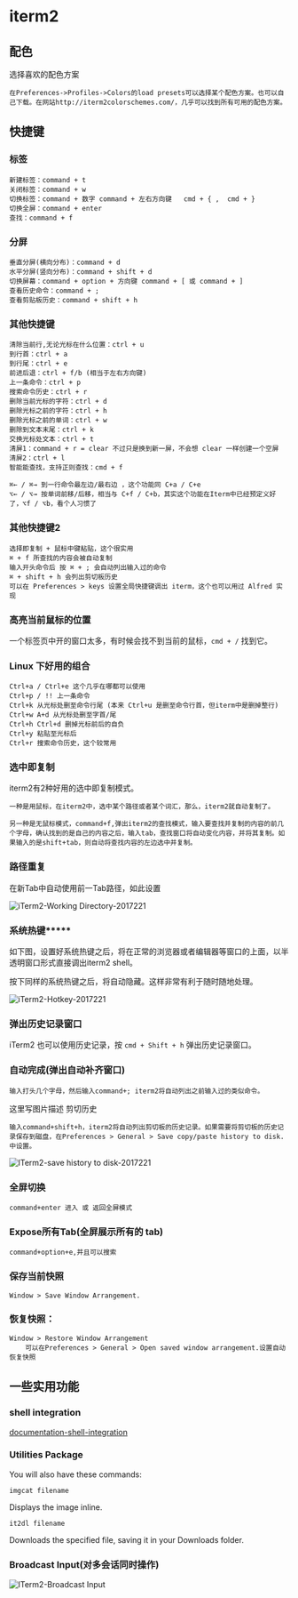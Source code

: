 # iterm2

## 配色

选择喜欢的配色方案

    在Preferences->Profiles->Colors的load presets可以选择某个配色方案。也可以自己下载。在网站http://iterm2colorschemes.com/，几乎可以找到所有可用的配色方案。

## 快捷键

### 标签

    新建标签：command + t
    关闭标签：command + w
    切换标签：command + 数字 command + 左右方向键   cmd + { ,  cmd + }
    切换全屏：command + enter
    查找：command + f

### 分屏

    垂直分屏(横向分布)：command + d
    水平分屏(竖向分布)：command + shift + d
    切换屏幕：command + option + 方向键 command + [ 或 command + ]
    查看历史命令：command + ;
    查看剪贴板历史：command + shift + h

### 其他快捷键

    清除当前行,无论光标在什么位置：ctrl + u
    到行首：ctrl + a
    到行尾：ctrl + e
    前进后退：ctrl + f/b (相当于左右方向键)
    上一条命令：ctrl + p
    搜索命令历史：ctrl + r
    删除当前光标的字符：ctrl + d
    删除光标之前的字符：ctrl + h
    删除光标之前的单词：ctrl + w
    删除到文本末尾：ctrl + k
    交换光标处文本：ctrl + t
    清屏1：command + r = clear 不过只是换到新一屏，不会想 clear 一样创建一个空屏
    清屏2：ctrl + l
    智能能查找，支持正则查找：cmd + f

    ⌘← / ⌘→ 到一行命令最左边/最右边 ，这个功能同 C+a / C+e
    ⌥← / ⌥→ 按单词前移/后移，相当与 C+f / C+b，其实这个功能在Iterm中已经预定义好了，⌥f / ⌥b，看个人习惯了

### 其他快捷键2

    选择即复制 + 鼠标中键粘贴，这个很实用
    ⌘ + f 所查找的内容会被自动复制
    输入开头命令后 按 ⌘ + ; 会自动列出输入过的命令
    ⌘ + shift + h 会列出剪切板历史
    可以在 Preferences > keys 设置全局快捷键调出 iterm，这个也可以用过 Alfred 实现

### 高亮当前鼠标的位置

一个标签页中开的窗口太多，有时候会找不到当前的鼠标，`cmd + /` 找到它。

### Linux 下好用的组合

    Ctrl+a / Ctrl+e 这个几乎在哪都可以使用
    Ctrl+p / !! 上一条命令
    Ctrl+k 从光标处删至命令行尾 (本来 Ctrl+u 是删至命令行首，但iterm中是删掉整行)
    Ctrl+w A+d 从光标处删至字首/尾
    Ctrl+h Ctrl+d 删掉光标前后的自负
    Ctrl+y 粘贴至光标后
    Ctrl+r 搜索命令历史，这个较常用

### 选中即复制

iterm2有2种好用的选中即复制模式。

    一种是用鼠标，在iterm2中，选中某个路径或者某个词汇，那么，iterm2就自动复制了。

    另一种是无鼠标模式，command+f,弹出iterm2的查找模式，输入要查找并复制的内容的前几个字母，确认找到的是自己的内容之后，输入tab，查找窗口将自动变化内容，并将其复制。如果输入的是shift+tab，则自动将查找内容的左边选中并复制。

### 路径重复

在新Tab中自动使用前一Tab路径，如此设置

![iTerm2-Working Directory-2017221](http://oi480zo5x.bkt.clouddn.com/iTerm2-Working%20Directory-2017221.jpg)

### 系统热键*****

如下图，设置好系统热键之后，将在正常的浏览器或者编辑器等窗口的上面，以半透明窗口形式直接调出iterm2 shell。

按下同样的系统热键之后，将自动隐藏。这样非常有利于随时随地处理。

![iTerm2-Hotkey-2017221](http://oi480zo5x.bkt.clouddn.com/iTerm2-Hotkey-2017221.jpg)

### 弹出历史记录窗口

iTerm2 也可以使用历史记录，按 `cmd + Shift + h` 弹出历史记录窗口。

### 自动完成(弹出自动补齐窗口)

    输入打头几个字母，然后输入command+; iterm2将自动列出之前输入过的类似命令。

这里写图片描述
剪切历史

    输入command+shift+h，iterm2将自动列出剪切板的历史记录。如果需要将剪切板的历史记录保存到磁盘，在Preferences > General > Save copy/paste history to disk.中设置。

![ITerm2-save history to disk-2017221](http://oi480zo5x.bkt.clouddn.com/ITerm2-save%20history%20to%20disk-2017221.jpg)

### 全屏切换

    command+enter 进入 或 返回全屏模式

### Expose所有Tab(全屏展示所有的 tab)

    command+option+e,并且可以搜索

### 保存当前快照

    Window > Save Window Arrangement.

### 恢复快照：

    Window > Restore Window Arrangement
        可以在Preferences > General > Open saved window arrangement.设置自动恢复快照

## 一些实用功能

### shell integration

[documentation-shell-integration](https://iterm2.com/documentation-shell-integration.html)

### Utilities Package

You will also have these commands:

    imgcat filename

Displays the image inline.

    it2dl filename

Downloads the specified file, saving it in your Downloads folder.

### Broadcast Input(对多会话同时操作)

![ITerm2-Broadcast Input](http://oi480zo5x.bkt.clouddn.com/ITerm2-Broadcast%20Input.png)